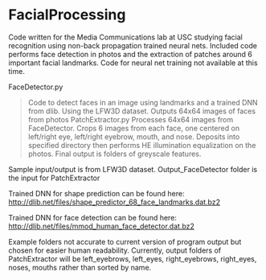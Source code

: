 # FacialProcessing
Code written for the Media Communications lab at USC studying facial recognition using non-back propagation trained neural nets. Included code performs face detection in photos and the extraction of patches around 6 important facial landmarks. Code for neural net training not available at this time.

FaceDetector.py
>Code to detect faces in an image using landmarks and a trained DNN from dlib. Using the LFW3D dataset. Outputs 64x64 images of faces from photos
PatchExtractor.py
>Processes 64x64 images from FaceDetector. Crops 6 images from each face, one centered on left/right eye, left/right eyebrow, mouth, and nose. Deposits into specified directory then performs HE illumination equalization on the photos. Final output is folders of greyscale features.

Sample input/output is from LFW3D dataset. Output_FaceDetector folder is the input for PatchExtractor

Trained DNN for shape prediction can be found here: http://dlib.net/files/shape_predictor_68_face_landmarks.dat.bz2

Trained DNN for face detection can be found here: http://dlib.net/files/mmod_human_face_detector.dat.bz2

Example folders not accurate to current version of program output but chosen for easier human readability. Currently, output folders of PatchExtractor will be left_eyebrows, left_eyes, right_eyebrows, right_eyes, noses, mouths rather than sorted by name.
